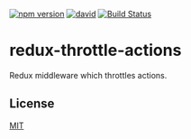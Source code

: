 [![npm version](https://badge.fury.io/js/redux-throttle-actions.svg)](http://badge.fury.io/js/redux-throttle-actions)
[![david](https://david-dm.org/pirosikick/redux-throttle-actions.svg)](https://david-dm.org/pirosikick/redux-throttle-actions)
[![Build Status](https://travis-ci.org/pirosikick/redux-throttle-actions.svg)](https://travis-ci.org/pirosikick/redux-throttle-actions)

redux-throttle-actions
======================

Redux middleware which throttles actions.

## License

[MIT](http://pirosikick.mit-license.org/)
